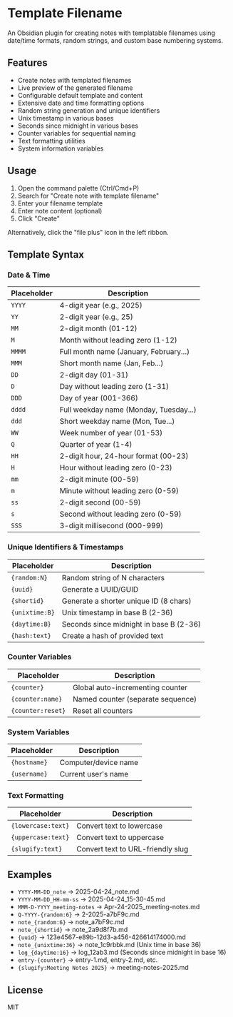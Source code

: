 # Template Filename

An Obsidian plugin for creating notes with templatable filenames using date/time formats, random strings, and custom base numbering systems.

## Features

- Create notes with templated filenames
- Live preview of the generated filename
- Configurable default template and content
- Extensive date and time formatting options
- Random string generation and unique identifiers
- Unix timestamp in various bases
- Seconds since midnight in various bases
- Counter variables for sequential naming
- Text formatting utilities
- System information variables

## Usage

1. Open the command palette (Ctrl/Cmd+P)
2. Search for "Create note with template filename"
3. Enter your filename template
4. Enter note content (optional)
5. Click "Create"

Alternatively, click the "file plus" icon in the left ribbon.

## Template Syntax

### Date & Time

| Placeholder | Description |
|-------------|-------------|
| `YYYY` | 4-digit year (e.g., 2025) |
| `YY` | 2-digit year (e.g., 25) |
| `MM` | 2-digit month (01-12) |
| `M` | Month without leading zero (1-12) |
| `MMMM` | Full month name (January, February...) |
| `MMM` | Short month name (Jan, Feb...) |
| `DD` | 2-digit day (01-31) |
| `D` | Day without leading zero (1-31) |
| `DDD` | Day of year (001-366) |
| `dddd` | Full weekday name (Monday, Tuesday...) |
| `ddd` | Short weekday name (Mon, Tue...) |
| `WW` | Week number of year (01-53) |
| `Q` | Quarter of year (1-4) |
| `HH` | 2-digit hour, 24-hour format (00-23) |
| `H` | Hour without leading zero (0-23) |
| `mm` | 2-digit minute (00-59) |
| `m` | Minute without leading zero (0-59) |
| `ss` | 2-digit second (00-59) |
| `s` | Second without leading zero (0-59) |
| `SSS` | 3-digit millisecond (000-999) |

### Unique Identifiers & Timestamps

| Placeholder | Description |
|-------------|-------------|
| `{random:N}` | Random string of N characters |
| `{uuid}` | Generate a UUID/GUID |
| `{shortid}` | Generate a shorter unique ID (8 chars) |
| `{unixtime:B}` | Unix timestamp in base B (2-36) |
| `{daytime:B}` | Seconds since midnight in base B (2-36) |
| `{hash:text}` | Create a hash of provided text |

### Counter Variables

| Placeholder | Description |
|-------------|-------------|
| `{counter}` | Global auto-incrementing counter |
| `{counter:name}` | Named counter (separate sequence) |
| `{counter:reset}` | Reset all counters |

### System Variables

| Placeholder | Description |
|-------------|-------------|
| `{hostname}` | Computer/device name |
| `{username}` | Current user's name |

### Text Formatting

| Placeholder | Description |
|-------------|-------------|
| `{lowercase:text}` | Convert text to lowercase |
| `{uppercase:text}` | Convert text to uppercase |
| `{slugify:text}` | Convert text to URL-friendly slug |

## Examples

- `YYYY-MM-DD_note` → 2025-04-24_note.md
- `YYYY-MM-DD_HH-mm-ss` → 2025-04-24_15-30-45.md
- `MMM-D-YYYY_meeting-notes` → Apr-24-2025_meeting-notes.md
- `Q-YYYY-{random:6}` → 2-2025-a7bF9c.md
- `note_{random:6}` → note_a7bF9c.md
- `note_{shortid}` → note_2a9d8f7b.md
- `{uuid}` → 123e4567-e89b-12d3-a456-426614174000.md
- `note_{unixtime:36}` → note_1c9rbbk.md (Unix time in base 36)
- `log_{daytime:16}` → log_12ab3.md (Seconds since midnight in base 16)
- `entry-{counter}` → entry-1.md, entry-2.md, etc.
- `{slugify:Meeting Notes 2025}` → meeting-notes-2025.md

## License

MIT
